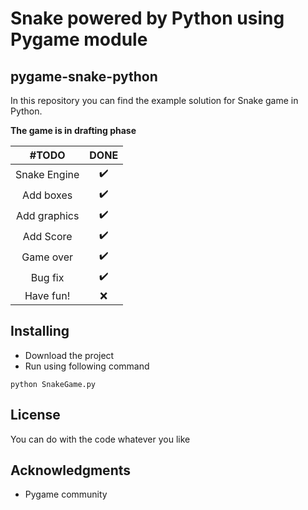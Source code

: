# Snake powered by Python using Pygame module
## pygame-snake-python

In this repository you can find the example solution for Snake game in Python.

**The game is in drafting phase**

| #TODO | DONE |
| :---: | :---: |
| Snake Engine | ✔️ |
| Add boxes | ✔️ |
| Add graphics | ✔️ |
| Add Score | ✔️ |
| Game over | ✔️ |
| Bug fix | ✔️ |
| Have fun! | ❌ |


## Installing 
* Download the project
* Run using following command
```
python SnakeGame.py
```
## License
You can do with the code whatever you like

## Acknowledgments

* Pygame community
